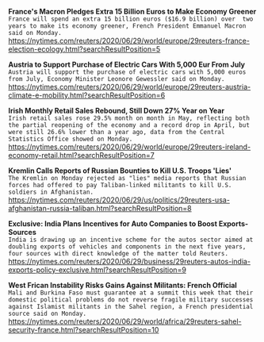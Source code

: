 **France's Macron Pledges Extra 15 Billion Euros to Make Economy Greener**\
`France will spend an extra 15 billion euros ($16.9 billion) over  two years to make its economy greener, French President Emmanuel Macron said on Monday.`\
https://nytimes.com/reuters/2020/06/29/world/europe/29reuters-france-election-ecology.html?searchResultPosition=5

**Austria to Support Purchase of Electric Cars With 5,000 Eur From July**\
`Austria will support the purchase of electric cars with 5,000 euros from July, Economy Minister Leonore Gewessler said on Monday.`\
https://nytimes.com/reuters/2020/06/29/world/europe/29reuters-austria-climate-e-mobility.html?searchResultPosition=6

**Irish Monthly Retail Sales Rebound, Still Down 27% Year on Year**\
`Irish retail sales rose 29.5% month on month in May, reflecting both the partial reopening of the economy and a record drop in April, but were still 26.6% lower than a year ago, data from the Central Statistics Office showed on Monday.`\
https://nytimes.com/reuters/2020/06/29/world/europe/29reuters-ireland-economy-retail.html?searchResultPosition=7

**Kremlin Calls Reports of Russian Bounties to Kill U.S. Troops 'Lies'**\
`The Kremlin on Monday rejected as "lies" media reports that Russian forces had offered to pay Taliban-linked militants to kill U.S. soldiers in Afghanistan.`\
https://nytimes.com/reuters/2020/06/29/us/politics/29reuters-usa-afghanistan-russia-taliban.html?searchResultPosition=8

**Exclusive: India Plans Incentives for Auto Companies to Boost Exports-Sources**\
`India is drawing up an incentive scheme for the autos sector aimed at doubling exports of vehicles and components in the next five years, four sources with direct knowledge of the matter told Reuters.`\
https://nytimes.com/reuters/2020/06/29/business/29reuters-autos-india-exports-policy-exclusive.html?searchResultPosition=9

**West Frican Instability Risks Gains Against Militants: French Official**\
`Mali and Burkina Faso must guarantee at a summit this week that their domestic political problems do not reverse fragile military successes against Islamist militants in the Sahel region, a French presidential source said on Monday.`\
https://nytimes.com/reuters/2020/06/29/world/africa/29reuters-sahel-security-france.html?searchResultPosition=10

